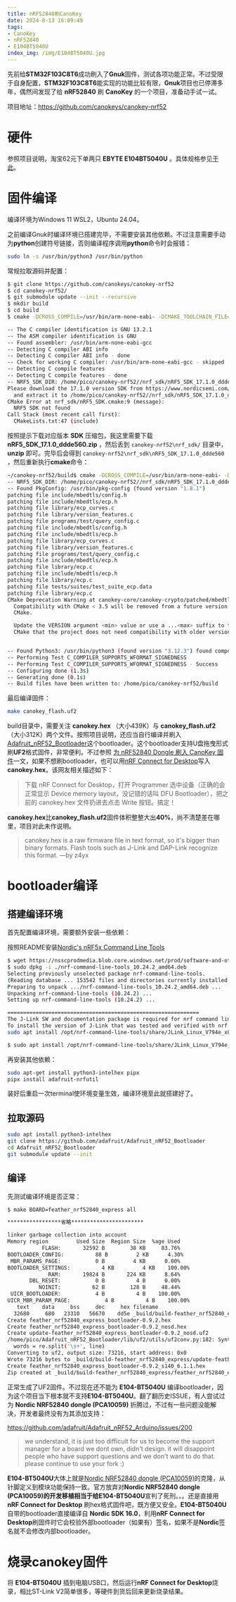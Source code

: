 ```yaml
---
title: nRF52840刷CanoKey 
date: 2024-8-13 16:09:49
tags:
- CanoKey
- nRF52840
- E104BT5040U
index_img: /img/E104BT5040U.jpg
---
```


先前给**STM32F103C8T6**成功刷入了**Gnuk**固件，测试各项功能正常。不过受限于自身配置，**STM32F103C8T6**能实现的功能比较有限，**Gnuk**项目也已停滞多年，偶然间发现了给 **nRF52840** 刷 **CanoKey** 的一个项目，准备动手试一试。

项目地址：https://github.com/canokeys/canokey-nrf52

# 硬件
参照项目说明，淘宝62元下单两只 **EBYTE E104BT5040U** 。具体规格参见[于此](https://www.ebyte.com/product-view-news.html?id=1030)。
# 固件编译
编译环境为Windows 11 WSL2，Ubuntu 24.04。

之前编译Gnuk时编译环境已搭建完毕，不需要安装其他依赖。不过注意需要手动为**python**创建符号链接，否则编译程序调用**python**命令时会报错：

```bash
sudo ln -s /usr/bin/python3 /usr/bin/python
```

常规拉取源码并配置：

```bash
$ git clone https://github.com/canokeys/canokey-nrf52
$ cd canokey-nrf52/
$ git submodule update --init --recursive
$ mkdir build
$ cd build
$ cmake -DCROSS_COMPILE=/usr/bin/arm-none-eabi- -DCMAKE_TOOLCHAIN_FILE=../toolchain.cmake -DCMAKE_BUILD_TYPE=Release ..

-- The C compiler identification is GNU 13.2.1
-- The ASM compiler identification is GNU
-- Found assembler: /usr/bin/arm-none-eabi-gcc
-- Detecting C compiler ABI info
-- Detecting C compiler ABI info - done
-- Check for working C compiler: /usr/bin/arm-none-eabi-gcc - skipped
-- Detecting C compile features
-- Detecting C compile features - done
-- NRF5_SDK_DIR: /home/pico/canokey-nrf52//nrf_sdk/nRF5_SDK_17.1.0_ddde560
Please download the 17.1.0 version SDK from https://www.nordicsemi.com/Products/Development-software/nRF5-SDK/Download#infotabs
  and extract it to /home/pico/canokey-nrf52//nrf_sdk/nRF5_SDK_17.1.0_ddde560
CMake Error at nrf_sdk/nRF5_SDK.cmake:9 (message):
  NRF5 SDK not found
Call Stack (most recent call first):
  CMakeLists.txt:47 (include)
```

按照提示下载对应版本 **SDK** 压缩包，我这里需要下载 **nRF5_SDK_17.1.0_ddde560.zip** ，然后丢到 `canokey-nrf52\nrf_sdk/` 目录中，**unzip** 即可。完毕后会得到 `canokey-nrf52\nrf_sdk\nRF5_SDK_17.1.0_ddde560` ，然后重新执行**cmake**命令：

```bash
~/canokey-nrf52/build$ cmake -DCROSS_COMPILE=/usr/bin/arm-none-eabi- -DCMAKE_TOOLCHAIN_FILE=../toolchain.cmake -DCMAKE_BUILD_TYPE=Release ..
-- NRF5_SDK_DIR: /home/pico/canokey-nrf52//nrf_sdk/nRF5_SDK_17.1.0_ddde560
-- Found PkgConfig: /usr/bin/pkg-config (found version "1.8.1")
patching file include/mbedtls/config.h
patching file include/mbedtls/ecp.h
patching file library/ecp_curves.c
patching file library/version_features.c
patching file programs/test/query_config.c
patching file include/mbedtls/config.h
patching file include/mbedtls/ecp.h
patching file library/ecp_curves.c
patching file library/version_features.c
patching file programs/test/query_config.c
patching file include/mbedtls/ecp.h
patching file library/ecp.c
patching file include/mbedtls/ecp.h
patching file library/ecp.c
patching file tests/suites/test_suite_ecp.data
patching file library/ecp.c
CMake Deprecation Warning at canokey-core/canokey-crypto/patched/mbedtls/CMakeLists.txt:23 (cmake_minimum_required):
  Compatibility with CMake < 3.5 will be removed from a future version of
  CMake.

  Update the VERSION argument <min> value or use a ...<max> suffix to tell
  CMake that the project does not need compatibility with older versions.


-- Found Python3: /usr/bin/python3 (found version "3.12.3") found components: Interpreter
-- Performing Test C_COMPILER_SUPPORTS_WFORMAT_SIGNEDNESS
-- Performing Test C_COMPILER_SUPPORTS_WFORMAT_SIGNEDNESS - Success
-- Configuring done (1.3s)
-- Generating done (0.1s)
-- Build files have been written to: /home/pico/canokey-nrf52/build
```

最后编译固件：
```bash
make canokey_flash.uf2
```

build目录中，需要关注 **canokey.hex** （大小439K）与 **canokey_flash.uf2** （大小312K）两个文件。按照项目说明，还应当自行编译并刷入[Adafruit_nRF52_Bootloader](https://github.com/canokeys/canokey-nrf52)这个bootloader。这个bootloader支持U盘拖曳形式刷**UF2**格式固件，非常便利。不过参照 [为 nRF52840 Dongle 刷入 CanoKey 固件](https://kwaa.dev/canokey-nrf52)一文，如果不想刷bootloader，也可以用[nRF Connect for Desktop](https://www.nordicsemi.com/Products/Development-tools/nrf-connect-for-desktop)写入**canokey.hex**。该网友相关描述如下：

> 下载 nRF Connect for Desktop，打开 Programmer 选中设备（正确的会正常显示 Device memory layout，没记错的话叫 DFU Bootloader），把之前的 canokey.hex 文件扔进去点击 Write 按钮。搞定！

**canokey.hex**比**canokey_flash.uf2**固件体积整整大出**40%**，尚不清楚差在哪里，项目对此未作说明。

> canokey.hex is a raw firmware file in text format, so it's bigger than binary formats. Flash tools such as J-Link and DAP-Link recognize this format. —by z4yx 

# bootloader编译
## 搭建编译环境
首先配置编译环境，需要额外安装一些依赖：

按照README安装[Nordic's nRF5x Command Line Tools](https://www.nordicsemi.com/Software-and-Tools/Development-Tools/nRF-Command-Line-Tools)
```bash
$ wget https://nsscprodmedia.blob.core.windows.net/prod/software-and-other-downloads/desktop-software/nrf-command-line-tools/sw/versions-10-x-x/10-24-2/nrf-command-line-tools_10.24.2_amd64.deb
$ sudo dpkg -i ./nrf-command-line-tools_10.24.2_amd64.deb
Selecting previously unselected package nrf-command-line-tools.
(Reading database ... 153542 files and directories currently installed.)
Preparing to unpack .../nrf-command-line-tools_10.24.2_amd64.deb ...
Unpacking nrf-command-line-tools (10.24.2) ...
Setting up nrf-command-line-tools (10.24.2) ...

=============================================================
The J-Link SW and documentation package is required for nrf command line tools to work.
To install the version of J-Link that was tested and verified with nrf command line tools execute one of the following:
sudo apt install /opt/nrf-command-line-tools/share/JLink_Linux_V794e_x86_64.deb --fix-broken

$ sudo apt install /opt/nrf-command-line-tools/share/JLink_Linux_V794e_x86_64.deb --fix-broken
```
再安装其他依赖：
```bash
sudo apt-get install python3-intelhex pipx
pipx install adafruit-nrfutil
```

装好后重启一次terminal使环境变量生效，编译环境至此就搭建好了。
## 拉取源码
```bash
sudo apt install python3-intelhex
git clone https://github.com/adafruit/Adafruit_nRF52_Bootloader
cd Adafruit_nRF52_Bootloader
git submodule update --init
```
## 编译
先测试编译环境是否正常：
```bash
$ make BOARD=feather_nrf52840_express all

*****************省略***********************

linker garbage collection into account
Memory region         Used Size  Region Size  %age Used
           FLASH:       32592 B        38 KB     83.76%
BOOTLOADER_CONFIG:          88 B         2 KB      4.30%
 MBR_PARAMS_PAGE:           0 B         4 KB      0.00%
BOOTLOADER_SETTINGS:          4 KB         4 KB    100.00%
             RAM:       19824 B       224 KB      8.64%
       DBL_RESET:           0 B          4 B      0.00%
          NOINIT:          62 B        128 B     48.44%
 UICR_BOOTLOADER:           4 B          4 B    100.00%
UICR_MBR_PARAM_PAGE:           4 B          4 B    100.00%
   text    data     bss     dec     hex filename
  32680     680   23310   56670    dd5e _build/build-feather_nrf52840_express/feather_nrf52840_express_bootloader-0.9.2.out
Create feather_nrf52840_express_bootloader-0.9.2.hex
Create feather_nrf52840_express_bootloader-0.9.2_nosd.hex
Create update-feather_nrf52840_express_bootloader-0.9.2_nosd.uf2
/home/pico/Adafruit_nRF52_Bootloader/lib/uf2/utils/uf2conv.py:182: SyntaxWarning: invalid escape sequence '\s'
  words = re.split('\s+', line)
Converting to uf2, output size: 73216, start address: 0x0
Wrote 73216 bytes to _build/build-feather_nrf52840_express/update-feather_nrf52840_express_bootloader-0.9.2_nosd.uf2
Create feather_nrf52840_express_bootloader-0.9.2_s140_6.1.1.hex
Zip created at _build/build-feather_nrf52840_express/feather_nrf52840_express_bootloader-0.9.2_s140_6.1.1.zip
```

正常生成了UF2固件。不过现在还不能为 **E104-BT5040U** 编译bootloader，因为这个项目当下根本就不支持**E104-BT5040U**。翻了翻历史ISSUE，有人尝试过为 **Nordic NRF52840 dongle (PCA10059)** 折腾过，不过有一些问题没能解决，开发者最终没有为其添加支持：

https://github.com/adafruit/Adafruit_nRF52_Arduino/issues/200

> we understand, it is just too difficult for us to become the support manager for a board we dont own, didn't design. it will disappoint people who have support questions and we don't want to do that. please continue to use your fork :)

**E104-BT5040U**大体上就是[Nordic NRF52840 dongle (PCA10059)](https://infocenter.nordicsemi.com/pdf/nRF52840_Dongle_User_Guide_v2.1.1.pdf)的克隆，从针脚定义到模块功能保持一致。官方放弃对**Nordic NRF52840 dongle (PCA10059)**的开发移植相当于给**E104-BT5040U**宣判了死刑。。。还是直接用 **nRF Connect for Desktop** 刷hex格式固件吧，既方便又安全。**E104-BT5040U**自带的bootloader直接编译自 **Nordic SDK 16.0**，利用**nRF Connect for Desktop**刷固件时它会校验外部bootloader（如果有）签名，如果不是**Nordic**签名就不会修改内部bootloader。
# 烧录canokey固件
将 **E104-BT5040U** 插到电脑USB口，然后运行**nRF Connect for Desktop**烧录，相比ST-Link V2简单很多，等硬件到货后回来更新烧录结果。
